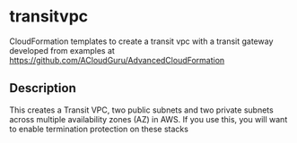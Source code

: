 # transitvpc
CloudFormation templates to create a transit vpc with a transit gateway developed from examples at https://github.com/ACloudGuru/AdvancedCloudFormation

## Description
This creates a Transit VPC, two public subnets and two private subnets across multiple availability zones (AZ) in AWS. If you use this, you will want to enable termination protection on these stacks
